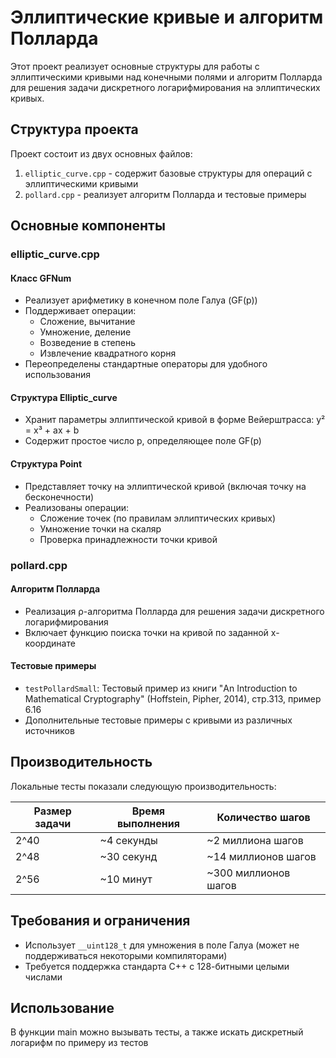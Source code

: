 # Эллиптические кривые и алгоритм Полларда

Этот проект реализует основные структуры для работы с эллиптическими кривыми над конечными полями и алгоритм Полларда для решения задачи дискретного логарифмирования на эллиптических кривых.

## Структура проекта

Проект состоит из двух основных файлов:

1. `elliptic_curve.cpp` - содержит базовые структуры для операций с эллиптическими кривыми
2. `pollard.cpp` - реализует алгоритм Полларда и тестовые примеры

## Основные компоненты

### elliptic_curve.cpp

#### Класс GFNum
- Реализует арифметику в конечном поле Галуа (GF(p))
- Поддерживает операции:
    - Сложение, вычитание
    - Умножение, деление
    - Возведение в степень
    - Извлечение квадратного корня
- Переопределены стандартные операторы для удобного использования

#### Структура Elliptic_curve
- Хранит параметры эллиптической кривой в форме Вейерштрасса: y² = x³ + ax + b
- Содержит простое число p, определяющее поле GF(p)

#### Структура Point
- Представляет точку на эллиптической кривой (включая точку на бесконечности)
- Реализованы операции:
    - Сложение точек (по правилам эллиптических кривых)
    - Умножение точки на скаляр
    - Проверка принадлежности точки кривой

### pollard.cpp

#### Алгоритм Полларда
- Реализация ρ-алгоритма Полларда для решения задачи дискретного логарифмирования
- Включает функцию поиска точки на кривой по заданной x-координате

#### Тестовые примеры
- `testPollardSmall`: Тестовый пример из книги "An Introduction to Mathematical Cryptography" (Hoffstein, Pipher, 2014), стр.313, пример 6.16
- Дополнительные тестовые примеры с кривыми из различных источников

## Производительность

Локальные тесты показали следующую производительность:

| Размер задачи | Время выполнения | Количество шагов     |
|---------------|------------------|----------------------|
| 2^40          | ~4 секунды       | ~2 миллиона шагов    |
| 2^48          | ~30 секунд       | ~14 миллионов шагов  |
| 2^56          | ~10 минут        | ~300 миллионов шагов |

## Требования и ограничения

- Использует `__uint128_t` для умножения в поле Галуа (может не поддерживаться некоторыми компиляторами)
- Требуется поддержка стандарта C++ с 128-битными целыми числами

## Использование

В функции main можно вызывать тесты, а также искать дискретный логарифм по примеру из тестов
